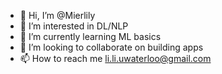 - 👋 Hi, I’m @Mierlily
- 👀 I’m interested in DL/NLP
- 🌱 I’m currently learning ML basics 
- 💞️ I’m looking to collaborate on building apps
- 📫 How to reach me li.li.uwaterloo@gmail.com

<!---
Mierlily/Mierlily is a ✨ special ✨ repository because its `README.md` (this file) appears on your GitHub profile.
You can click the Preview link to take a look at your changes.
--->

